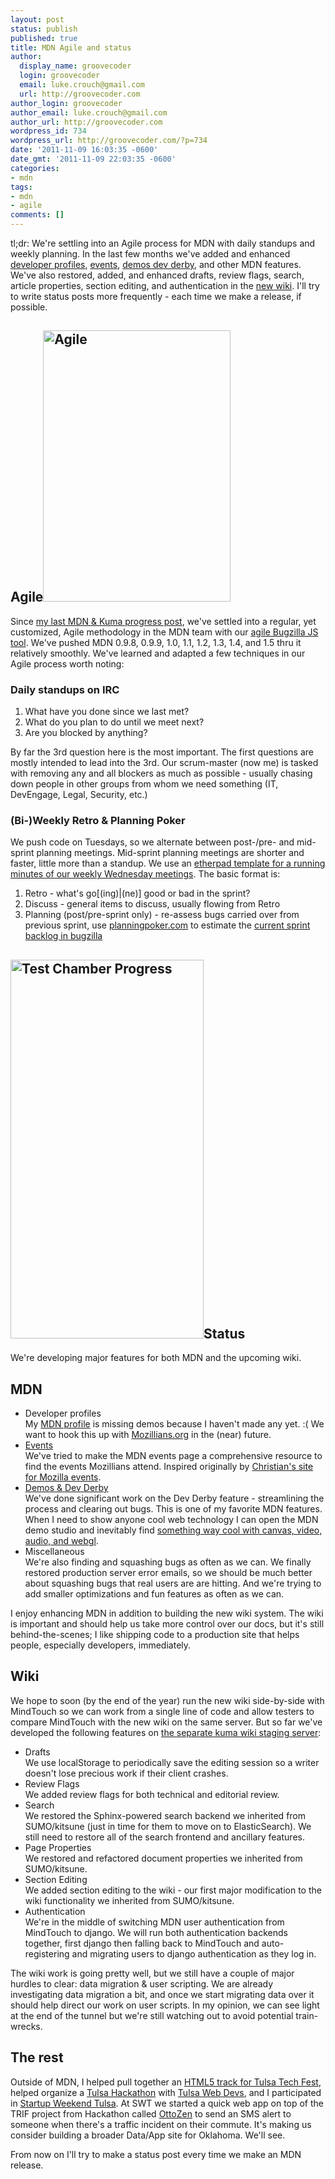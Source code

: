 ```yaml
---
layout: post
status: publish
published: true
title: MDN Agile and status
author:
  display_name: groovecoder
  login: groovecoder
  email: luke.crouch@gmail.com
  url: http://groovecoder.com
author_login: groovecoder
author_email: luke.crouch@gmail.com
author_url: http://groovecoder.com
wordpress_id: 734
wordpress_url: http://groovecoder.com/?p=734
date: '2011-11-09 16:03:35 -0600'
date_gmt: '2011-11-09 22:03:35 -0600'
categories:
- mdn
tags:
- mdn
- agile
comments: []
---
```

<p>tl;dr: We're settling into an Agile process for MDN with daily standups and weekly planning. In the last few months we've added and enhanced <a href="https://developer.mozilla.org/profiles/groovecoder/">developer profiles</a>, <a href="https://developer.mozilla.org/events">events</a>, <a href="https://developer.mozilla.org/demos/">demos dev derby</a>, and other MDN features. We've also restored, added, and enhanced drafts, review flags, search, article properties, section editing, and authentication in the <a href="https://kuma-stage.mozilla.org/">new wiki</a>. I'll try to write status posts more frequently - each time we make a release, if possible.</p>
<h2>Agile<img class="alignright" title="Agile" src="https://confessionsofascrummaster.files.wordpress.com/2008/01/agile.jpg" alt="Agile" width="300" height="434" /></h2>
<p>Since <a title="MDN &amp; Kuma progress" href="http://groovecoder.com/2011/06/15/mdn-kuma-progress/">my last MDN &amp; Kuma progress post</a>, we've settled into a regular, yet customized, Agile methodology in the MDN team with our <a title="bugzilla-agile" href="http://groovecoder.com/2011/07/18/bugzilla-agile/">agile Bugzilla JS tool</a>. We've pushed MDN 0.9.8, 0.9.9, 1.0, 1.1, 1.2, 1.3, 1.4, and 1.5 thru it relatively smoothly. We've learned and adapted a few techniques in our Agile process worth noting:</p>
<h3>Daily standups on IRC</h3>
<ol>
<li>What have you done since we last met?</li>
<li>What do you plan to do until we meet next?</li>
<li>Are you blocked by anything?</li>
</ol>
<p>By far the 3rd question here is the most important. The first questions are mostly intended to lead into the 3rd. Our scrum-master (now me) is tasked with removing any and all blockers as much as possible - usually chasing down people in other groups from whom we need something (IT, DevEngage, Legal, Security, etc.)</p>
<h3>(Bi-)Weekly Retro &amp; Planning Poker</h3>
<p>We push code on Tuesdays, so we alternate between post-/pre- and mid-sprint planning meetings. Mid-sprint planning meetings are shorter and faster, little more than a standup. We use an <a href="https://etherpad.mozilla.org/MNIfVpfAgq">etherpad template for a running minutes of our weekly Wednesday meetings</a>. The basic format is:</p>
<ol>
<li>Retro - what's go[(ing)|(ne)] good or bad in the sprint?</li>
<li>Discuss - general items to discuss, usually flowing from Retro</li>
<li>Planning (post/pre-sprint only) - re-assess bugs carried over from previous sprint, use <a href="http://planningpoker.com/">planningpoker.com</a> to estimate the <a href="http://mzl.la/mdn_16">current sprint backlog in bugzilla</a></li>
</ol>
<h2><img class="alignleft" title="Test Chamber Progress" src="http://www.freakified.net/wp-content/uploads/2008/05/testchamber13wthumb.png" alt="Test Chamber Progress" width="309" height="606" />Status</h2>
<p>We're developing major features for both MDN and the upcoming wiki.</p>
<h2>MDN</h2>
<ul>
<li>Developer profiles<br />
My <a href="https://developer.mozilla.org/en-US/profiles/groovecoder/">MDN profile</a> is missing demos because I haven't made any yet. :( We want to hook this up with <a href="http://mozillians.org">Mozillians.org</a> in the (near) future.</li>
<li><a href="https://developer.mozilla.org/events">Events</a><br />
We've tried to make the MDN events page a comprehensive resource to find the events Mozillians attend. Inspired originally by <a href="http://isithackday.com/wheresmozilla/">Christian's site for Mozilla events</a>.</li>
<li><a href="https://developer.mozilla.org/demos/">Demos &amp; Dev Derby</a><br />
We've done significant work on the Dev Derby feature - streamlining the process and clearing out bugs. This is one of my favorite MDN features. When I need to show anyone cool web technology I can open the MDN demo studio and inevitably find <a href="https://developer.mozilla.org/demos/detail/remixing-reality">something way cool with canvas, video, audio, and webgl</a>.</li>
<li>Miscellaneous<br />
We're also finding and squashing bugs as often as we can. We finally restored production server error emails, so we should be much better about squashing bugs that real users are are hitting. And we're trying to add smaller optimizations and fun features as often as we can.</li>
</ul>
<p>I enjoy enhancing MDN in addition to building the new wiki system. The wiki is important and should help us take more control over our docs, but it's still behind-the-scenes; I like shipping code to a production site that helps people, especially developers, immediately.</p>
<h2>Wiki</h2>
<p>We hope to soon (by the end of the year) run the new wiki side-by-side with MindTouch so we can work from a single line of code and allow testers to compare MindTouch with the new wiki on the same server. But so far we've developed the following features on <a href="https://kuma-stage.mozilla.org/">the separate kuma wiki staging server</a>:</p>
<ul>
<li>Drafts<br />
We use localStorage to periodically save the editing session so a writer doesn't lose precious work if their client crashes.</li>
<li>Review Flags<br />
We added review flags for both technical and editorial review.</li>
<li>Search<br />
We restored the Sphinx-powered search backend we inherited from SUMO/kitsune (just in time for them to move on to ElasticSearch). We still need to restore all of the search frontend and ancillary features.</li>
<li>Page Properties<br />
We restored and refactored document properties we inherited from SUMO/kitsune.</li>
<li>Section Editing<br />
We added section editing to the wiki - our first major modification to the wiki functionality we inherited from SUMO/kitsune.</li>
<li>Authentication<br />
We're in the middle of switching MDN user authentication from MindTouch to django. We will run both authentication backends together, first django then falling back to MindTouch and auto-registering and migrating users to django authentication as they log in.</li>
</ul>
<p>The wiki work is going pretty well, but we still have a couple of major hurdles to clear: data migration &amp; user scripting. We are already investigating data migration a bit, and once we start migrating data over it should help direct our work on user scripts. In my opinion, we can see light at the end of the tunnel but we're still watching out to avoid potential train-wrecks.</p>
<h2>The rest</h2>
<p>Outside of MDN, I helped pull together an <a href="http://techfests.com/Tulsa/2011/Tracks/HTML5/default.aspx">HTML5 track for Tulsa Tech Fest</a>, helped organize a <a href="http://tulsahackathon.com/2011/">Tulsa Hackathon</a> with <a href="http://tulsawebdevs.org/">Tulsa Web Devs</a>, and I participated in <a href="http://tulsa.startupweekend.org/">Startup Weekend Tulsa</a>. At SWT we started a quick web app on top of the TRIF project from Hackathon called <a href="http://ottozen.com">OttoZen</a> to send an SMS alert to someone when there's a traffic incident on their commute. It's making us consider building a broader Data/App site for Oklahoma. We'll see.</p>
<p>From now on I'll try to make a status post every time we make an MDN release.</p>
